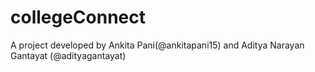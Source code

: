 # collegeConnect
A project developed by Ankita Pani(@ankitapani15) and Aditya Narayan Gantayat (@adityagantayat)
